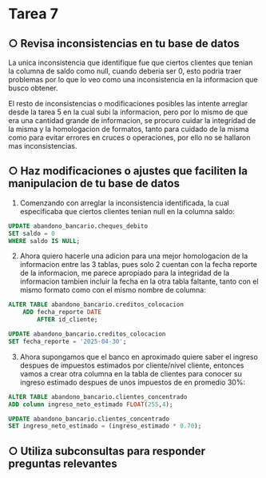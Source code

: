 # Tarea 7
## ○ Revisa inconsistencias en tu base de datos

La unica inconsistencia que identifique fue que ciertos clientes que tenian la columna de saldo como null, cuando deberia ser 0, esto podria traer problemas por lo que lo veo como una inconsistencia en la informacion que busco obtener.

El resto de inconsistencias o modificaciones posibles las intente arreglar desde la tarea 5 en la cual subi la informacion, pero por lo mismo de que era una cantidad grande de informacion, se procuro cuidar la integridad de la misma y la homologacion de formatos, tanto para cuidado de la misma como para evitar errores en cruces o operaciones, por ello no se hallaron mas inconsistencias.

## ○ Haz modificaciones o ajustes que faciliten la manipulacion de tu base de datos

1. Comenzando con arreglar la inconsistencia identificada, la cual especificaba que ciertos clientes tenian null en la columna saldo:

```sql
UPDATE abandono_bancario.cheques_debito
SET saldo = 0
WHERE saldo IS NULL;
```

2. Ahora quiero hacerle una adicion para una mejor homologacion de la informacion entre las 3 tablas, pues solo 2 cuentan con la fecha reporte de la informacion, me parece apropiado para la integridad de la informacion tambien incluir la fecha en la otra tabla faltante, tanto con el mismo formato como con el mismo nombre de columna:

```sql
ALTER TABLE abandono_bancario.creditos_colocacion
	ADD fecha_reporte DATE
		AFTER id_cliente;

UPDATE abandono_bancario.creditos_colocacion
SET fecha_reporte = '2025-04-30';
```

3. Ahora supongamos que el banco en aproximado quiere saber el ingreso despues de impuestos estimados por cliente/nivel cliente, entonces vamos a crear otra columna en la tabla de clientes para conocer su ingreso estimado despues de unos impuestos de en promedio 30%:

```sql
ALTER TABLE abandono_bancario.clientes_concentrado 
ADD column ingreso_neto_estimado FLOAT(255,4);

UPDATE abandono_bancario.clientes_concentrado 
SET ingreso_neto_estimado = (ingreso_estimado * 0.70);
```

## ○ Utiliza subconsultas para responder preguntas relevantes

